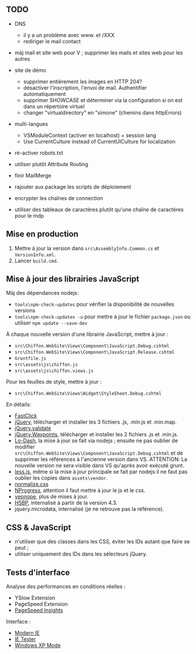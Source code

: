 TODO
----

- DNS
  * il y a un problème avec www. et /XXX
  * rediriger le mail contact
- màj mail et site web pour V ; supprimer les mails et sites web pour les autres    
- site de démo
  * supprimer entièrement les images en HTTP 204?      
  * désactiver l'inscription, l'envoi de mail. Authentifier automatiquement
  * supprimer SHOWCASE et déterminer via la configuration si on est dans un répertoire virtuel
  * changer "virtualdirectory" en "simone" (chemins dans httpErrors) 
- multi-langues
  * VSModuleContext (activer en localhost) + session lang
  * Use CurrentCulture instead of CurrentUICulture for localization   

- ré-activer robots.txt
- utiliser plutôt Attribute Routing
- finir MailMerge
- rajouter aux package les scripts de déploiement
- encrypter les chaînes de connection
- utiliser des tableaux de caractères plutôt qu'une chaîne de caractères pour le mdp

Mise en production
------------------

1. Mettre à jour la version dans `src\AssemblyInfo.Common.cs` et `VersionInfo.xml`.
2. Lancer `build.cmd`.

Mise à jour des librairies JavaScript
-------------------------------------

Màj des dépendances nodejs:
- `tools\npm-check-updates` pour vérifier la disponibilité de nouvelles versions
- `tools\npm-check-updates -u` pour mettre à jour le fichier `package.json` 
  ou utiliser `npm update --save-dev`

À chaque nouvelle version d'une librairie JavaScript, mettre à jour :
- `src\Chiffon.WebSite\Views\Component\JavaScript.Debug.cshtml`
- `src\Chiffon.WebSite\Views\Component\JavaScript.Release.cshtml`
- `Gruntfile.js`
- `src\assets\js\chiffon.js`
- `src\assets\js\chiffon.views.js`

Pour les feuilles de style, mettre à jour :
- `src\Chiffon.WebSite\Views\Widget\StyleSheet.Debug.cshtml`

En détails:    
- [FastClick](https://github.com/ftlabs/fastclick)
- [jQuery](https://jquery.com/download/), télécharger et installer les 3 fichiers 
  .js, .min.js et .min.map.
- [jQuery.validate](http://jqueryvalidation.org/)
- [jQuery.Waypoints](https://github.com/imakewebthings/waypoints), télécharger
  et installer les 2 fichiers .js et .min.js.
- [Lo-Dash](https://lodash.com/), la mise à jour se fait via nodejs ; ensuite 
  ne pas oublier de modifier `src\Chiffon.WebSite\Views\Component\JavaScript.Debug.cshtml`
  et de supprimer les références à l'ancienne version dans VS.
  ATTENTION: La nouvelle version ne sera visible dans VS qu'après avoir exécuté grunt.
- [less.js](http://lesscss.org/), même si la mise à jour principale se fait par nodejs
  il ne faut pas oublier les copies dans `assets\vendor`.
- [normalize.css](http://necolas.github.io/normalize.css/)
- [NProgress](http://ricostacruz.com/nprogress/), attention il faut mettre à jour le js et le css.
- [yepnope](http://yepnopejs.com/), plus de mises à jour.
- [H5BP](https://github.com/h5bp/html5-boilerplate), internalisé à partir de la version 4.3.
- jquery.microdata, internalisé (je ne retrouve pas la référence).

CSS & JavaScript
----------------

- n'utiliser que des classes dans les CSS, éviter les IDs autant que faire se peut ;
- utiliser uniquement des IDs dans les sélecteurs jQuery.

Tests d'interface
-----------------

Analyse des performances en conditions réelles :
- YSlow Extension
- PageSpeed Extension
- [PageSpeed Insights](http://developers.google.com/speed/pagespeed/insights/)

Interface :
- [Modern IE](http://www.modern.ie/)
- [IE Tester](http://my-debugbar.com/wiki/IETester/HomePage)
- [Windows XP Mode](http://windows.microsoft.com/en-us/windows7/products/features/windows-xp-mode)

